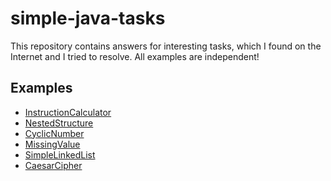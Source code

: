 # simple-java-tasks
This repository contains answers for interesting tasks, which I found on the Internet and I tried to resolve.
All examples are independent!

## Examples

* [InstructionCalculator](https://github.com/MapiTrainee/simple-java-tasks/tree/master/InstructionCalculator)
* [NestedStructure](https://github.com/MapiTrainee/simple-java-tasks/tree/master/NestedStructure)
* [CyclicNumber](https://github.com/MapiTrainee/simple-java-tasks/tree/master/CyclicNumber)
* [MissingValue](https://github.com/MapiTrainee/simple-java-tasks/tree/master/MissingValue)
* [SimpleLinkedList](https://github.com/MapiTrainee/simple-java-tasks/tree/master/SimpleLinkedList)
* [CaesarCipher](https://github.com/MapiTrainee/simple-java-tasks/tree/master/CaesarCipher)